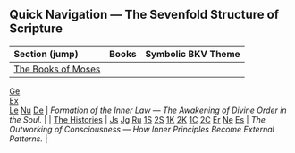 



## Quick Navigation — The Sevenfold Structure of Scripture

| Section (jump) | Books | Symbolic BKV Theme |
| :--- | :--- | :--- |
| <a href="#moses" class="color-moses">The Books of Moses</a> | <span class="mini-jumps">
  <a href="#genesis" class="pill pill-moses">Ge</a><br>
  <a href="#exodus" class="pill pill-moses">Ex</a><br>
  <a href="#leviticus" class="pill pill-moses">Le</a>
  <a href="#numbers" class="pill pill-moses">Nu</a>
  <a href="#deuteronomy" class="pill pill-moses">De</a>
</span> | *Formation of the Inner Law — The Awakening of Divine Order in the Soul.* |
| <a href="#histories" class="color-histories">The Histories</a> | <span class="mini-jumps">
  <a href="#joshua" class="pill pill-histories">Js</a>
  <a href="#judges" class="pill pill-histories">Jg</a>
  <a href="#ruth" class="pill pill-histories">Ru</a>
  <a href="#1samuel" class="pill pill-histories">1S</a>
  <a href="#2samuel" class="pill pill-histories">2S</a>
  <a href="#1kings" class="pill pill-histories">1K</a>
  <a href="#2kings" class="pill pill-histories">2K</a>
  <a href="#1chronicles" class="pill pill-histories">1C</a>
  <a href="#2chronicles" class="pill pill-histories">2C</a>
  <a href="#ezra" class="pill pill-histories">Er</a>
  <a href="#nehemiah" class="pill pill-histories">Ne</a>
  <a href="#esther" class="pill pill-histories">Es</a>
</span> | *The Outworking of Consciousness — How Inner Principles Become External Patterns.* |

